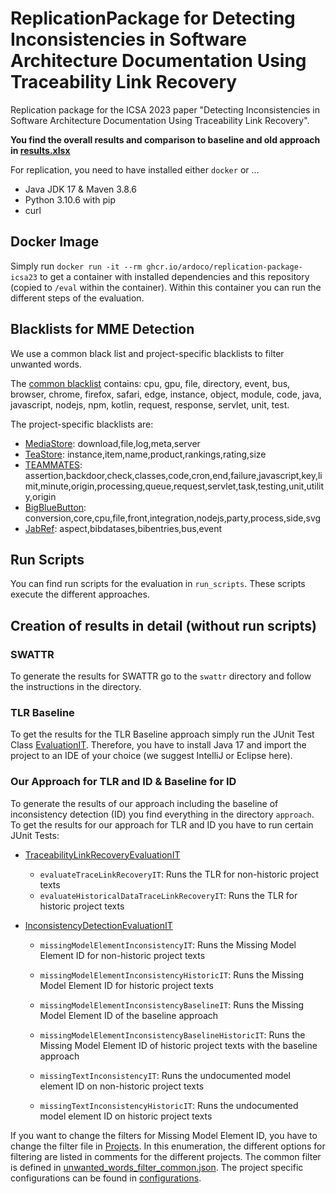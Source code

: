 # ReplicationPackage for Detecting Inconsistencies in Software Architecture Documentation Using Traceability Link Recovery

Replication package for the ICSA 2023 paper "Detecting Inconsistencies in Software Architecture Documentation Using
Traceability Link Recovery".

**You find the overall results and comparison to baseline and old approach in [results.xlsx](./results/results.xlsx)**

For replication, you need to have installed either `docker` or ...

* Java JDK 17 & Maven 3.8.6
* Python 3.10.6 with pip
* curl

## Docker Image
Simply run `docker run -it --rm ghcr.io/ardoco/replication-package-icsa23` to get a container with installed dependencies and this repository (copied to `/eval` within the container). Within this container you can run the different steps of the evaluation.

## Blacklists for MME Detection
We use a common black list and project-specific blacklists to filter unwanted words.

The [common blacklist](./approach/inconsistency-detection/src/main/resources/unwanted_words_filter_common.json) contains: cpu, gpu, file, directory, event, bus, browser, chrome, firefox, safari, edge, instance, object, module, code, java, javascript, nodejs, npm, kotlin, request, response, servlet, unit, test.

The project-specific blacklists are:
* [MediaStore](./approach/tests/src/test/resources/configurations/ms/filterlists_all.txt): download,file,log,meta,server
* [TeaStore](./approach/tests/src/test/resources/configurations/ts/filterlists_all.txt): instance,item,name,product,rankings,rating,size
* [TEAMMATES](./approach/tests/src/test/resources/configurations/tm/filterlists_all.txt): assertion,backdoor,check,classes,code,cron,end,failure,javascript,key,limit,minute,origin,processing,queue,request,servlet,task,testing,unit,utility,origin
* [BigBlueButton](./approach/tests/src/test/resources/configurations/bbb/filterlists_all.txt): conversion,core,cpu,file,front,integration,nodejs,party,process,side,svg
* [JabRef](./approach/tests/src/test/resources/configurations/jabref/filterlists_all.txt): aspect,bibdatases,bibentries,bus,event


## Run Scripts
You can find run scripts for the evaluation in `run_scripts`.
These scripts execute the different approaches.

## Creation of results in detail (without run scripts)

### SWATTR

To generate the results for SWATTR go to the `swattr` directory and follow the instructions in the directory.

### TLR Baseline

To get the results for the TLR Baseline approach simply run the JUnit Test
Class [EvaluationIT](./tlr-baseline/src/test/java/io/github/ardoco/simpletracelinkdiscovery/eval/EvaluationIT.java).
Therefore, you have to install Java 17 and import the project to an IDE of your choice (we suggest IntelliJ or Eclipse
here).

### Our Approach for TLR and ID & Baseline for ID

To generate the results of our approach including the baseline of inconsistency detection (ID) you find everything in
the directory `approach`.
To get the results for our approach for TLR and ID you have to run certain JUnit Tests:

* [TraceabilityLinkRecoveryEvaluationIT](approach/tests/src/test/java/edu/kit/kastel/mcse/ardoco/core/tests/integration/TraceabilityLinkRecoveryEvaluationIT.java)
    * `evaluateTraceLinkRecoveryIT`: Runs the TLR for non-historic project texts
    * `evaluateHistoricalDataTraceLinkRecoveryIT`: Runs the TLR for historic project texts

* [InconsistencyDetectionEvaluationIT](approach/tests/src/test/java/edu/kit/kastel/mcse/ardoco/core/tests/integration/InconsistencyDetectionEvaluationIT.java)

    * `missingModelElementInconsistencyIT`: Runs the Missing Model Element ID for non-historic project texts
    * `missingModelElementInconsistencyHistoricIT`: Runs the Missing Model Element ID for historic project texts

    * `missingModelElementInconsistencyBaselineIT`: Runs the Missing Model Element ID of the baseline approach
    * `missingModelElementInconsistencyBaselineHistoricIT`: Runs the Missing Model Element ID of historic project texts
      with the baseline approach

    * `missingTextInconsistencyIT`: Runs the undocumented model element ID on non-historic project texts
    * `missingTextInconsistencyHistoricIT`: Runs the undocumented model element ID on historic project texts

If you want to change the filters for Missing Model Element ID, you have to change the filter file
in [Projects](approach/tests/src/test/java/edu/kit/kastel/mcse/ardoco/core/tests/eval/Project.java). In this
enumeration, the different options for filtering are listed in comments for the different projects.
The common filter is defined in [unwanted_words_filter_common.json](approach/inconsistency-detection/src/main/resources/unwanted_words_filter_common.json). The project specific configurations can be found in [configurations](approach/tests/src/test/resources/configurations).
